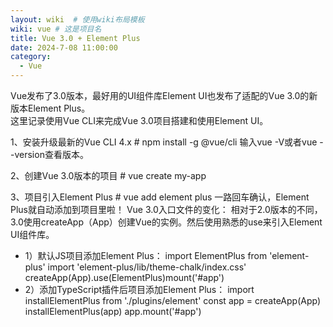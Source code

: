 ```yaml
---
layout: wiki  # 使用wiki布局模板
wiki: vue # 这是项目名
title: Vue 3.0 + Element Plus
date: 2024-7-08 11:00:00
category:
  - Vue
---
```


Vue发布了3.0版本，最好用的UI组件库Element UI也发布了适配的Vue 3.0的新版本Element Plus。  
这里记录使用Vue CLI来完成Vue 3.0项目搭建和使用Element UI。   

1、安装升级最新的Vue CLI 4.x # npm install -g @vue/cli 输入vue -V或者vue --version查看版本。 

2、创建Vue 3.0版本的项目 # vue create my-app 

3、项目引入Element Plus # vue add element plus 一路回车确认，Element Plus就自动添加到项目里啦！ Vue 3.0入口文件的变化： 相对于2.0版本的不同，3.0使用createApp（App）创建Vue的实例。然后使用熟悉的use来引入Element UI组件库。

 - 1）默认JS项目添加Element Plus： import ElementPlus from 'element-plus' import 'element-plus/lib/theme-chalk/index.css' createApp(App).use(ElementPlus)mount('#app') 
 - 2）添加TypeScript插件后项目添加Element Plus： import installElementPlus from './plugins/element' const app = createApp(App) installElementPlus(app) app.mount('#app')